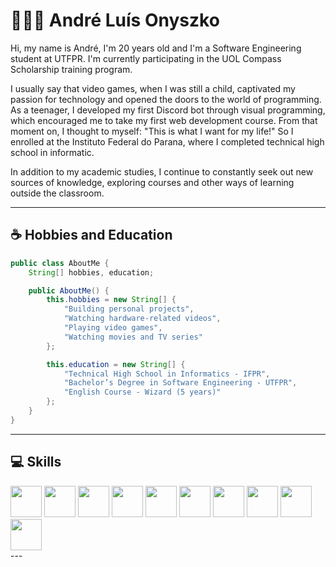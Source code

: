 <style>
    .skills-imgs img{
        width: 50px;
    }
</style>

<h1>👨🏻‍💻 André Luís Onyszko</h1>
<p>
Hi, my name is André, I'm 20 years old and I'm a Software Engineering student at UTFPR. I'm currently participating in the UOL Compass Scholarship training program.

I usually say that video games, when I was still a child, captivated my passion for technology and opened the doors to the world of programming. As a teenager, I developed my first Discord bot through visual programming, which encouraged me to take my first web development course. From that moment on, I thought to myself: "This is what I want for my life!" So I enrolled at the Instituto Federal do Parana, where I completed technical high school in informatic.

In addition to my academic studies, I continue to constantly seek out new sources of knowledge, exploring courses and other ways of learning outside the classroom.
</p>

---
<h2>☕ Hobbies and Education</h2>

```java
public class AboutMe {
    String[] hobbies, education;

    public AboutMe() {
        this.hobbies = new String[] {
            "Building personal projects",
            "Watching hardware-related videos",
            "Playing video games",
            "Watching movies and TV series"
        };

        this.education = new String[] {
            "Technical High School in Informatics - IFPR",
            "Bachelor’s Degree in Software Engineering - UTFPR",
            "English Course - Wizard (5 years)"
        };
    }
}
```
---

<h2>💻 Skills </h2>
<div class="skills-imgs">
    <img src="https://upload.wikimedia.org/wikipedia/commons/thumb/6/61/HTML5_logo_and_wordmark.svg/2048px-HTML5_logo_and_wordmark.svg.png" />
    <img src="https://upload.wikimedia.org/wikipedia/commons/thumb/d/d5/CSS3_logo_and_wordmark.svg/1452px-CSS3_logo_and_wordmark.svg.png" />
    <img src="https://upload.wikimedia.org/wikipedia/commons/thumb/b/b2/Bootstrap_logo.svg/2560px-Bootstrap_logo.svg.png" />
    <img src="https://upload.wikimedia.org/wikipedia/commons/6/6a/JavaScript-logo.png" />
    <img src="https://cdn.freebiesupply.com/logos/large/2x/react-1-logo-png-transparent.png" />
    <img src="https://brandslogos.com/wp-content/uploads/images/large/java-logo-1.png" />
    <img src="https://upload.wikimedia.org/wikipedia/commons/thumb/1/18/C_Programming_Language.svg/1200px-C_Programming_Language.svg.png" />
    <img src="https://images.icon-icons.com/2699/PNG/512/python_logo_icon_168886.png" />
    <img src="https://cdn.iconscout.com/icon/free/png-256/free-postgresql-9-1175120.png" />
    <img src="https://pngimg.com/d/mysql_PNG23.png" />
</div>
---
